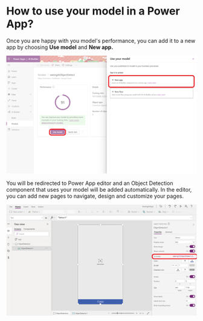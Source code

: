 # How to use your model in a Power App?

Once you are happy with you model's performance, you can add it to a new app by choosing **Use model** and **New app.** 

![Use your model in a new app](../../.gitbook/assets/createpapp.png)

You will be redirected to Power App editor and an Object Detection component that uses your model will be added automatically. In the editor, you can add new pages to navigate, design and customize your pages.

![Your AI model used in the Object Detection component](../../.gitbook/assets/powerappeditor.png)

